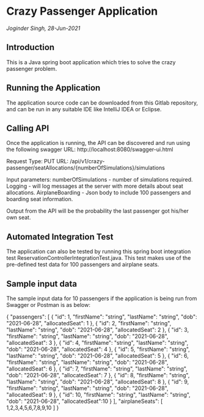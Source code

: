Crazy Passenger Application
===========================
*Joginder Singh, 28-Jun-2021*

Introduction
------------

This is a Java spring boot application which tries to solve the crazy passenger problem.

Running the Application
------------------------

The application source code can be downloaded from this Gitlab repository, and can be run in any suitable IDE like IntelliJ IDEA or Eclipse.


Calling API
------------
Once the application is running, the API can be discovered and run using the following swagger URL:
http://localhost:8080/swagger-ui.html

Request Type: PUT
URL: /api/v1/crazy-passenger/seatAllocations/{numberOfSimulations}/simulations

Input parameters:
numberOfSimulations - number of simulations required.
Logging - will log messages at the server with more details about seat allocations.
AirplaneBoarding - Json body to include 100 passengers and boarding seat information.

Output from the API will be the probability the last passenger got his/her own seat.


Automated Integration Test
-------------------------
The application can also be tested by running this spring boot integration test  ReservationControllerIntegrationTest.java. This test makes use of the pre-defined test data for 100 passengers and airplane seats.


Sample input data
------------------
The sample input data for 10 passengers if the application is being run from Swagger or Postman is as below:

{
  "passengers": [
    {
      "id": 1,
      "firstName": "string",
      "lastName": "string",
      "dob": "2021-06-28",
      "allocatedSeat": 1
    },
    {
      "id": 2,
      "firstName": "string",
      "lastName": "string",
      "dob": "2021-06-28",
      "allocatedSeat": 2
    },
    {
      "id": 3,
      "firstName": "string",
      "lastName": "string",
      "dob": "2021-06-28",
      "allocatedSeat": 3
    },
    {
      "id": 4,
      "firstName": "string",
      "lastName": "string",
      "dob": "2021-06-28",
      "allocatedSeat": 4
    },
    {
      "id": 5,
      "firstName": "string",
      "lastName": "string",
      "dob": "2021-06-28",
      "allocatedSeat": 5
    },
    {
      "id": 6,
      "firstName": "string",
      "lastName": "string",
      "dob": "2021-06-28",
      "allocatedSeat": 6
    },
    {
      "id": 7,
      "firstName": "string",
      "lastName": "string",
      "dob": "2021-06-28",
      "allocatedSeat": 7
    },
    {
      "id": 8,
      "firstName": "string",
      "lastName": "string",
      "dob": "2021-06-28",
      "allocatedSeat": 8
    },
    {
      "id": 9,
      "firstName": "string",
      "lastName": "string",
      "dob": "2021-06-28",
      "allocatedSeat": 9
    },
    {
      "id": 10,
      "firstName": "string",
      "lastName": "string",
      "dob": "2021-06-28",
      "allocatedSeat":10
    }
  ],
  "airplaneSeats": [
    1,2,3,4,5,6,7,8,9,10
  ]
}
